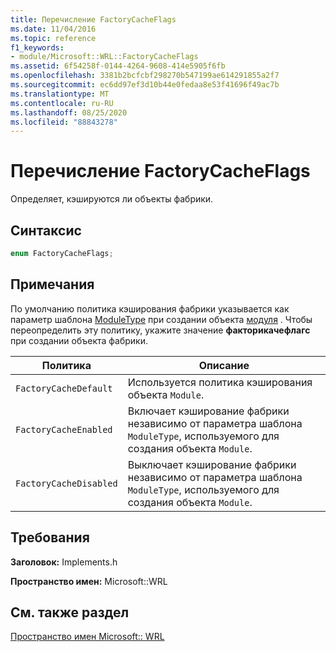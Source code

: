 ```yaml
---
title: Перечисление FactoryCacheFlags
ms.date: 11/04/2016
ms.topic: reference
f1_keywords:
- module/Microsoft::WRL::FactoryCacheFlags
ms.assetid: 6f54258f-0144-4264-9608-414e5905f6fb
ms.openlocfilehash: 3381b2bcfcbf298270b547199ae614291855a2f7
ms.sourcegitcommit: ec6dd97ef3d10b44e0fedaa8e53f41696f49ac7b
ms.translationtype: MT
ms.contentlocale: ru-RU
ms.lasthandoff: 08/25/2020
ms.locfileid: "88843278"
---
```

# <a name="factorycacheflags-enumeration"></a>Перечисление FactoryCacheFlags

Определяет, кэшируются ли объекты фабрики.

## <a name="syntax"></a>Синтаксис

```cpp
enum FactoryCacheFlags;
```

## <a name="remarks"></a>Примечания

По умолчанию политика кэширования фабрики указывается как параметр шаблона [ModuleType](moduletype-enumeration.md) при создании объекта [модуля](module-class.md) . Чтобы переопределить эту политику, укажите значение **факторикачефлагс** при создании объекта фабрики.

| Политика | Описание |
|-|-|
|`FactoryCacheDefault`|Используется политика кэширования объекта `Module`.|
|`FactoryCacheEnabled`|Включает кэширование фабрики независимо от параметра шаблона `ModuleType`, используемого для создания объекта `Module`.|
|`FactoryCacheDisabled`|Выключает кэширование фабрики независимо от параметра шаблона `ModuleType`, используемого для создания объекта `Module`.|

## <a name="requirements"></a>Требования

**Заголовок:** Implements.h

**Пространство имен:** Microsoft::WRL

## <a name="see-also"></a>См. также раздел

[Пространство имен Microsoft:: WRL](microsoft-wrl-namespace.md)
